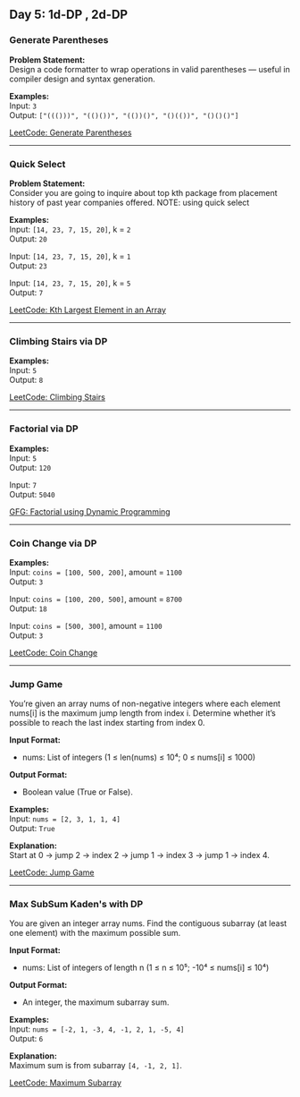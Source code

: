 ## Day 5: 1d-DP , 2d-DP

### Generate Parentheses  
**Problem Statement:**  
Design a code formatter to wrap operations in valid parentheses — useful in compiler design and syntax generation.  

**Examples:**  
Input: `3`  
Output: `["((()))", "(()())", "(())()", "()(())", "()()()"]`

 [LeetCode: Generate Parentheses](https://leetcode.com/problems/generate-parentheses/)

---

### Quick Select  
**Problem Statement:**  
Consider you are going to inquire about top kth package from placement history of past year companies offered. NOTE: using quick select  

**Examples:**  
Input: `[14, 23, 7, 15, 20]`, k = `2`  
Output: `20`  

Input: `[14, 23, 7, 15, 20]`, k = `1`  
Output: `23`  

Input: `[14, 23, 7, 15, 20]`, k = `5`  
Output: `7`  

 [LeetCode: Kth Largest Element in an Array](https://leetcode.com/problems/kth-largest-element-in-an-array/)

---

### Climbing Stairs via DP  

**Examples:**  
Input: `5`  
Output: `8`  

 [LeetCode: Climbing Stairs](https://leetcode.com/problems/climbing-stairs/)

---

### Factorial via DP  

**Examples:**  
Input: `5`  
Output: `120`  

Input: `7`  
Output: `5040`  

 [GFG: Factorial using Dynamic Programming](https://www.geeksforgeeks.org/dynamic-programming-set-1/)

---

### Coin Change via DP  

**Examples:**  
Input: `coins = [100, 500, 200]`, amount = `1100`  
Output: `3`  

Input: `coins = [100, 200, 500]`, amount = `8700`  
Output: `18`  

Input: `coins = [500, 300]`, amount = `1100`  
Output: `3`  

 [LeetCode: Coin Change](https://leetcode.com/problems/coin-change/)

---

### Jump Game  
You’re given an array nums of non-negative integers where each element nums[i] is the maximum jump length from index i. Determine whether it’s possible to reach the last index starting from index 0.  

**Input Format:**  
- nums: List of integers (1 ≤ len(nums) ≤ 10⁴; 0 ≤ nums[i] ≤ 1000)  

**Output Format:**  
- Boolean value (True or False).  

**Examples:**  
Input: `nums = [2, 3, 1, 1, 4]`  
Output: `True`  

**Explanation:**  
Start at 0 → jump 2 → index 2 → jump 1 → index 3 → jump 1 → index 4.  

 [LeetCode: Jump Game](https://leetcode.com/problems/jump-game/)

---

### Max SubSum Kaden's with DP  
You are given an integer array nums. Find the contiguous subarray (at least one element) with the maximum possible sum.  

**Input Format:**  
- nums: List of integers of length n (1 ≤ n ≤ 10⁵; -10⁴ ≤ nums[i] ≤ 10⁴)  

**Output Format:**  
- An integer, the maximum subarray sum.  

**Examples:**  
Input: `nums = [-2, 1, -3, 4, -1, 2, 1, -5, 4]`  
Output: `6`  

**Explanation:**  
Maximum sum is from subarray `[4, -1, 2, 1]`.  

 [LeetCode: Maximum Subarray](https://leetcode.com/problems/maximum-subarray/)
